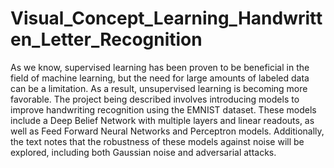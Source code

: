 # Visual_Concept_Learning_Handwritten_Letter_Recognition

As we know, supervised learning has been proven to be beneficial in the field of machine learning, but the need for large amounts of labeled data can be a limitation. As a result, unsupervised learning is becoming more favorable. The project being described involves introducing models to improve handwriting recognition using the EMNIST dataset. These models include a Deep Belief Network with multiple layers and linear readouts, as well as Feed Forward Neural Networks and Perceptron models. Additionally, the text notes that the robustness of these models against noise will be explored, including both Gaussian noise and adversarial attacks.
